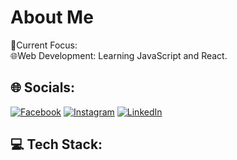 # About Me 

🎯Current Focus:  
🌐Web Development: Learning JavaScript and React.
  
## 🌐 Socials:  
[![Facebook](https://img.shields.io/badge/Facebook-1877F2?style=for-the-badge&logo=facebook&logoColor=white)](https://facebook.com/MadaraUchiha00001)
[![Instagram](https://img.shields.io/badge/Instagram-E4405F?style=for-the-badge&logo=instagram&logoColor=white)](https://instagram.com/madaraa_uchihaaa__/)
[![LinkedIn](https://img.shields.io/badge/LinkedIn-0A66C2?style=for-the-badge&logo=linkedin&logoColor=white)](https://linkedin.com/in/amaterasu0001/)  
## 💻 Tech Stack:
 

